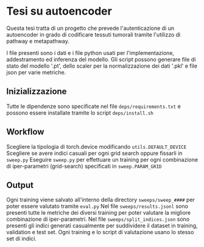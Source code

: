 # Tesi su autoencoder
Questa tesi tratta di un progetto che prevede l'autenticazione di un autoencoder in grado di codificare tessuti tumorali tramite l'utilizzo di pathway e metapathway.

I file presenti sono i dati e i file python usati per l'implementazione, addestramento ed inferenza del modello.
Gli script possono generare file di stato del modello '.pt', dello scaler per la normalizzazione dei dati '.pkl' e file json per varie metriche.

## Inizializzazione
Tutte le dipendenze sono specificate nel file `deps/requirements.txt` e possono essere installate tramite lo script `deps/install.sh`

## Workflow
Scegliere la tipologia di torch.device modificando `utils.DEFAULT_DEVICE`
Scegliere se avere indici casuali per ogni grid search oppure fissarli in `sweep.py`
Eseguire `sweep.py` per effettuare un training per ogni combinazione di iper-parametri (grid-search) specificati in `sweep.PARAM_GRID`

## Output
Ogni training viene salvato all'interno della directory `sweeps/sweep_####` per poter essere valutato tramite `eval.py`
Nel file `sweeps/results.jsonl` sono presenti tutte le metriche dei diversi training per poter valutare la migliore combinazione di iper-parametri.
Nel file `sweeps/split_indices.json` sono presenti gli indici generati casualmente per suddividere il dataset in training, validation e test set.
Ogni training e lo script di valutazione usano lo stesso set di indici.
